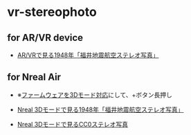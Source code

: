 # vr-stereophoto
 
## for AR/VR device

- [AR/VRで見る1948年「福井地震航空ステレオ写真」](https://code4fukui.github.io/vr-stereophoto/)

## for Nreal Air

- ※[ファームウェアを3Dモード対応](https://blog.8796.jp/8796kanri/2022/12/nreal-air%e3%81%8c3d%e5%8b%95%e7%94%bb%e5%86%8d%e7%94%9f%e3%81%ab%e5%af%be%e5%bf%9c%e3%81%97%e3%81%9f%e3%81%a8%e3%81%84%e3%81%86%e8%a9%b1.html)にして、+ボタン長押し

- [Nreal 3Dモードで見る1948年「福井地震航空ステレオ写真」](https://code4fukui.github.io/vr-stereophoto/sidebyside.html)
- [Nreal 3Dモードで見るCC0ステレオ写真](https://code4fukui.github.io/vr-stereophoto/sidebyside_cc0.html)
